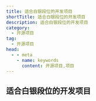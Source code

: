 ```yaml
---
title: 适合白银段位的开发项目
shortTitle: 适合白银段位的开发项目
description: 适合白银段位的开发项目
category:
  - 开源项目
tag:
  - 开源项目
head:
  - - meta
    - name: keywords
      content: 开源项目,项目
---
```


## 适合白银段位的开发项目